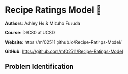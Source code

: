 # Recipe Ratings Model 🥘

**Authors**: Ashley Ho & Mizuho Fukuda
<br/>

**Course**: DSC80 at UCSD
<br/>

**Website**: <https://mf02511.github.io/Recipe-Ratings-Model/>
<br/>

**GitHub**: <https://github.com/mf02511/Recipe-Ratings-Model>

## Problem Identification